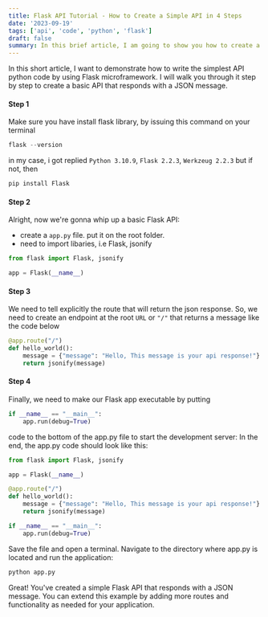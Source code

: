 ```yaml
---
title: Flask API Tutorial - How to Create a Simple API in 4 Steps
date: '2023-09-19'
tags: ['api', 'code', 'python', 'flask']
draft: false
summary: In this brief article, I am going to show you how to create a minimal Python API using the Flask microframework. I will provide a step-by-step walkthrough for building a basic API that returns a JSON message.
---
```


In this short article, I want to demonstrate how to write the simplest API python code by using Flask microframework.
I will walk you through it step by step to create a basic API that responds with a JSON message.

#### Step 1

Make sure you have install flask library, by issuing this command on your terminal

```python
flask --version
```

in my case, i got replied `Python 3.10.9`, `Flask 2.2.3`, `Werkzeug 2.2.3` but if not, then

```python
pip install Flask
```

#### Step 2

Alright, now we're gonna whip up a basic Flask API:

- create a `app.py` file. put it on the root folder.
- need to import libaries, i.e Flask, jsonify

```python
from flask import Flask, jsonify

app = Flask(__name__)
```

#### Step 3

We need to tell explicitly the route that will return the json response. So, we need to create an endpoint
at the root `URL` or `"/"` that returns a message like the code below

```python
@app.route("/")
def hello_world():
    message = {"message": "Hello, This message is your api response!"}
    return jsonify(message)
```

#### Step 4

Finally, we need to make our Flask app executable by putting

```python
if __name__ == "__main__":
    app.run(debug=True)
```

code to the bottom of the app.py file to start the development server:
In the end, the app.py code should look like this:

```python
from flask import Flask, jsonify

app = Flask(__name__)

@app.route("/")
def hello_world():
    message = {"message": "Hello, This message is your api response!"}
    return jsonify(message)

if __name__ == "__main__":
    app.run(debug=True)
```

Save the file and open a terminal. Navigate to the directory where app.py is located and run the application:

```python
python app.py
```

Great! You've created a simple Flask API that responds with a JSON message. You can extend this example by adding more routes and functionality as needed for your application.
